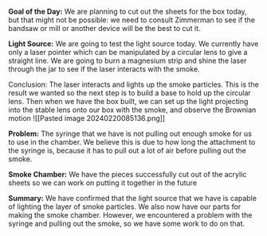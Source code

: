 **Goal of the Day:** We are planning to cut out the sheets for the box today, but that might not be possible: we need to consult Zimmerman to see if the bandsaw or mill or another device will be the best to cut it.

**Light Source:** We are going to test the light source today. We currently have only a laser pointer which can be manipulated by a circular lens to give a straight line. We are going to burn a magnesium strip and shine the laser through the jar to see if the laser interacts with the smoke. 

Conclusion: The laser interacts and lights up the smoke particles. This is the result we wanted so the next step is to build a base to hold up the circular lens. Then when we have the box built, we can set up the light projecting into the stable lens onto our box with the smoke, and observe the Brownian motion 
![[Pasted image 20240220085136.png]]


**Problem:** The syringe that we have is not pulling out enough smoke for us to use in the chamber. We believe this is due to how long the attachment to the syringe is, because it has to pull out a lot of air before pulling out the smoke.

**Smoke Chamber:** We have the pieces successfully cut out of the acrylic sheets so we can work on putting it together in the future 

**Summary:** We have confirmed that the light source that we have is capable of lighting the layer of smoke particles. We also now have our parts for making the smoke chamber. However, we encountered a problem with the syringe and pulling out the smoke, so we have some work to do on that.




